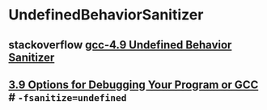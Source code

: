 # UndefinedBehaviorSanitizer

## stackoverflow [gcc-4.9 Undefined Behavior Sanitizer](https://stackoverflow.com/questions/20738232/gcc-4-9-undefined-behavior-sanitizer)

## [3.9 Options for Debugging Your Program or GCC](https://gcc.gnu.org/onlinedocs/gcc-5.3.0/gcc/Debugging-Options.html) # `-fsanitize=undefined`
